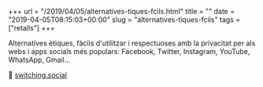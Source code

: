 +++
url = "/2019/04/05/alternatives-tiques-fcils.html"
title = ""
date = "2019-04-05T08:15:03+00:00"
slug = "alternatives-tiques-fcils"
tags = ["retalls"]
+++

Alternatives ètiques, fàcils d'utilitzar i respectuoses amb la privacitat per als webs i apps socials més populars: Facebook, Twitter, Instagram, YouTube, WhatsApp, Gmail…

📎 [switching.social](https://switching.social/)
